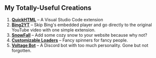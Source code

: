## My Totally-Useful Creations  

1. [**QuickHTML**](https://github.com/DanG115/QuickHTML) – A Visual Studio Code extension
2.  [**Bing2YT**](https://github.com/DanG115/Bing2YT) –  Skip Bing's embedded player and go directly to the original YouTube video with one simple extension.
3. [**SnowFall**](https://github.com/DanG115/snow-fall) – Add some cozy snow to your website because why not? 
4. [**Customizable Loaders**](https://github.com/DanG115/websiteloader-v2) – Fancy spinners for fancy people.  
5. [**Voltage Bot**](https://github.com/DanG115/Voltage-Bot-23) – A Discord bot with too much personality. Gone but not forgotten.  

